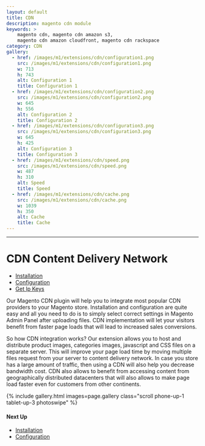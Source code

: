 ```yaml
---
layout: default
title: CDN
description: magento cdn module
keywords: >
    magento cdn, magento cdn amazon s3,
    magento cdn amazon cloudfront, magento cdn rackspace
category: CDN
gallery:
  - href: /images/m1/extensions/cdn/configuration1.png
    src: /images/m1/extensions/cdn/configuration1.png
    w: 713
    h: 743
    alt: Configuration 1
    title: Configuration 1
  - href: /images/m1/extensions/cdn/configuration2.png
    src: /images/m1/extensions/cdn/configuration2.png
    w: 645
    h: 556
    alt: Configuration 2
    title: Configuration 2
  - href: /images/m1/extensions/cdn/configuration3.png
    src: /images/m1/extensions/cdn/configuration3.png
    w: 645
    h: 425
    alt: Configuration 3
    title: Configuration 3
  - href: /images/m1/extensions/cdn/speed.png
    src: /images/m1/extensions/cdn/speed.png
    w: 487
    h: 310
    alt: Speed
    title: Speed
  - href: /images/m1/extensions/cdn/cache.png
    src: /images/m1/extensions/cdn/cache.png
    w: 1039
    h: 350
    alt: Cache
    title: Cache
---
```

---

# CDN Content Delivery Network

- [Installation](installation/)
- [Configuration](configuration/)
- [Get Ip Keys](get-api-key/)

Our Magento CDN plugin will help you to integrate most popular CDN providers to your Magento store. Installation and configuration are quite easy and all you need to do is to simply select correct settings in Magento Admin Panel after uploading files. CDN implementation will let your visitors benefit from faster page loads that will lead to increased sales conversions.

So how CDN integration works? Our extension allows you to host and distribute product images, categories images, javascript and CSS files on a separate server. This will improve your page load time by moving multiple files request from your server to content delivery network. In case you store has a large amount of traffic, then using a CDN will also help you decrease bandwidth cost. CDN also allows to benefit from accessing content from geographically distributed datacenters that will also allows to make page load faster even for customers from other continents.

{% include gallery.html images=page.gallery class="scroll phone-up-1 tablet-up-3 photoswipe" %}

#### Next Up
- [Installation](installation/)
- [Configuration](configuration/)
